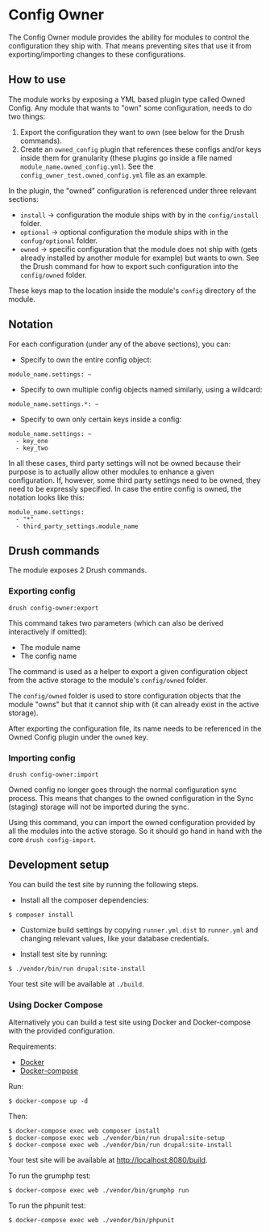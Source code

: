 # Config Owner

The Config Owner module provides the ability for modules to control the configuration they ship with. That means preventing sites that use it from
exporting/importing changes to these configurations.

## How to use

The module works by exposing a YML based plugin type called Owned Config. Any module that wants to "own" some configuration, needs to do two things:

1. Export the configuration they want to own (see below for the Drush commands).
2. Create an `owned_config` plugin that references these configs and/or keys inside them for granularity (these plugins go inside a file named `module_name.owned_config.yml`). See the `config_owner_test.owned_config.yml` file as an example.

In the plugin, the "owned" configuration is referenced under three relevant sections:

* `install` -> configuration the module ships with by in the `config/install` folder.
* `optional` -> optional configuration the module ships with in the `confug/optional` folder.
* `owned` -> specific configuration that the module does not ship with (gets already installed by another module for example) but wants to own. See the Drush command for how to export such configuration into the `config/owned` folder.

These keys map to the location inside the module's `config` directory of the module.

## Notation

For each configuration (under any of the above sections), you can:

* Specify to own the entire config object:
```
module_name.settings: ~
```

* Specify to own multiple config objects named similarly, using a wildcard:
```
module_name.settings.*: ~
```

* Specify to own only certain keys inside a config:
```
module_name.settings: ~
  - key_one
  - key_two
```

In all these cases, third party settings will not be owned because their purpose is to actually allow other modules to enhance a given configuration. If, however, some third party settings need to be owned, they need to be expressly specified. In case the entire config is owned, the notation looks like this:
```
module_name.settings:
  - "*"
  - third_party_settings.module_name
```

## Drush commands

The module exposes 2 Drush commands.

### Exporting config

```
drush config-owner:export 
```

This command takes two parameters (which can also be derived interactively if omitted):

* The module name
* The config name

The command is used as a helper to export a given configuration object from the active storage to the module's `config/owned` folder. 

The `config/owned` folder is used to store configuration objects that the module "owns" but that it cannot ship with (it can already exist in the active storage).

After exporting the configuration file, its name needs to be referenced in the Owned Config plugin under the `owned` key.

### Importing config

```
drush config-owner:import 
```

Owned config no longer goes through the normal configuration sync process. This means that changes to the owned configuration in the Sync (staging) storage will not be imported during the sync. 

Using this command, you can import the owned configuration provided by all the modules into the active storage. So it should go hand in hand with the core `drush config-import`.


## Development setup

You can build the test site by running the following steps.

* Install all the composer dependencies:

```
$ composer install
```

* Customize build settings by copying `runner.yml.dist` to `runner.yml` and
changing relevant values, like your database credentials.


* Install test site by running:

```
$ ./vendor/bin/run drupal:site-install
```

Your test site will be available at `./build`.

### Using Docker Compose

Alternatively you can build a test site using Docker and Docker-compose with the provided configuration.

Requirements:

- [Docker](https://www.docker.com/get-docker)
- [Docker-compose](https://docs.docker.com/compose/)

Run:

```
$ docker-compose up -d
```

Then:

```
$ docker-compose exec web composer install
$ docker-compose exec web ./vendor/bin/run drupal:site-setup
$ docker-compose exec web ./vendor/bin/run drupal:site-install
```

Your test site will be available at [http://localhost:8080/build](http://localhost:8080/build).

To run the grumphp test:

```
$ docker-compose exec web ./vendor/bin/grumphp run
```

To run the phpunit test:

```
$ docker-compose exec web ./vendor/bin/phpunit
```